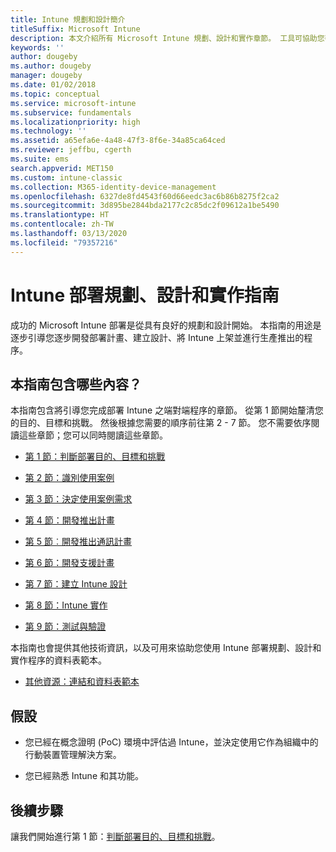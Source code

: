 ```yaml
---
title: Intune 規劃和設計簡介
titleSuffix: Microsoft Intune
description: 本文介紹所有 Microsoft Intune 規劃、設計和實作章節。 工具可協助您判斷目的、使用案例和需求、建立推出和通訊計劃、支援、測試和驗證計劃。
keywords: ''
author: dougeby
ms.author: dougeby
manager: dougeby
ms.date: 01/02/2018
ms.topic: conceptual
ms.service: microsoft-intune
ms.subservice: fundamentals
ms.localizationpriority: high
ms.technology: ''
ms.assetid: a65efa6e-4a48-47f3-8f6e-34a85ca64ced
ms.reviewer: jeffbu, cgerth
ms.suite: ems
search.appverid: MET150
ms.custom: intune-classic
ms.collection: M365-identity-device-management
ms.openlocfilehash: 6327de8fd4543f60d66eedc3ac6b86b8275f2ca2
ms.sourcegitcommit: 3d895be2844bda2177c2c85dc2f09612a1be5490
ms.translationtype: HT
ms.contentlocale: zh-TW
ms.lasthandoff: 03/13/2020
ms.locfileid: "79357216"
---
```

# <a name="intune-deployment-planning-design-and-implementation-guide"></a>Intune 部署規劃、設計和實作指南

成功的 Microsoft Intune 部署是從具有良好的規劃和設計開始。 本指南的用途是逐步引導您逐步開發部署計畫、建立設計、將 Intune 上架並進行生產推出的程序。

## <a name="whats-included-in-this-guide"></a>本指南包含哪些內容？

本指南包含將引導您完成部署 Intune 之端對端程序的章節。 從第 1 節開始釐清您的目的、目標和挑戰。 然後根據您需要的順序前往第 2 - 7 節。 您不需要依序閱讀這些章節；您可以同時閱讀這些章節。

- [第 1 節：判斷部署目的、目標和挑戰](planning-guide-deployment-goals.md)

- [第 2 節：識別使用案例](planning-guide-scenarios.md)

- [第 3 節：決定使用案例需求](planning-guide-requirements.md)

- [第 4 節：開發推出計畫](planning-guide-rollout-plan.md)

- [第 5 節︰開發推出通訊計畫](planning-guide-communication-plan.md)

- [第 6 節：開發支援計畫](planning-guide-support-plan.md)

- [第 7 節：建立 Intune 設計](planning-guide-design.md)

- [第 8 節：Intune 實作](planning-guide-onboarding.md)

- [第 9 節：測試與驗證](planning-guide-test-validation.md)

本指南也會提供其他技術資訊，以及可用來協助您使用 Intune 部署規劃、設計和實作程序的資料表範本。

- [其他資源：連結和資料表範本](planning-guide-resources.md)

## <a name="assumptions"></a>假設

- 您已經在概念證明 (PoC) 環境中評估過 Intune，並決定使用它作為組織中的行動裝置管理解決方案。

- 您已經熟悉 Intune 和其功能。

## <a name="next-steps"></a>後續步驟

讓我們開始進行第 1 節：[判斷部署目的、目標和挑戰](planning-guide-deployment-goals.md)。
